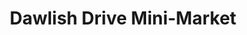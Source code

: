 ---
title: "Dawlish Drive Mini-Market"
url: /coventry/dawlish-drive-mini-market/
shop: convenience
---